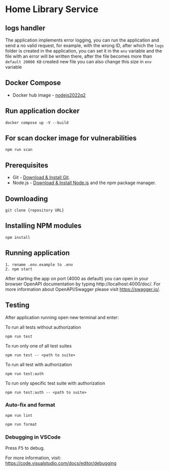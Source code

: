 # Home Library Service

## logs handler
The application implements error logging, you can run the application and send a no valid request, for example, with the wrong ID, after which the `logs` folder is created in the application, you can set it in the `env` variable and the file with an error will be written there, after the file becomes more than `default 20000 KB` created new file you can also change this size in `env` variable


## Docker Compose

- Docker hub image - <a href="https://hub.docker.com/repository/docker/shaht3r/nodejs2022q2" target="_blank">nodejs2022q2</a>

## Run application docker
`docker compose up -V --build`

## For scan docker image for vulnerabilities
`npm run scan`

## Prerequisites

- Git - [Download & Install Git](https://git-scm.com/downloads).
- Node.js - [Download & Install Node.js](https://nodejs.org/en/download/) and the npm package manager.

## Downloading

```
git clone {repository URL}
```

## Installing NPM modules

```
npm install
```

## Running application

```
1. rename .env.example to .env
2. npm start
```

After starting the app on port (4000 as default) you can open
in your browser OpenAPI documentation by typing http://localhost:4000/doc/.
For more information about OpenAPI/Swagger please visit https://swagger.io/.

## Testing

After application running open new terminal and enter:

To run all tests without authorization

```
npm run test
```

To run only one of all test suites

```
npm run test -- <path to suite>
```

To run all test with authorization

```
npm run test:auth
```

To run only specific test suite with authorization

```
npm run test:auth -- <path to suite>
```

### Auto-fix and format

```
npm run lint
```

```
npm run format
```

### Debugging in VSCode

Press <kbd>F5</kbd> to debug.

For more information, visit: https://code.visualstudio.com/docs/editor/debugging
